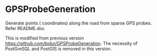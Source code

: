 # GPSProbeGeneration
Generate points ( coordinates) along the road from sparse GPS probes.
Refer README.doc

This is modified from previous version <https://github.com/bidur/GPSProbeGeneration>. The necessity of PostGreSQL and PostGIS is removed in this version.
